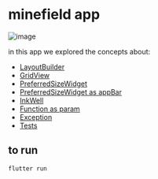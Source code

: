 # minefield app
![image](https://github.com/robsonoduarte/learn-flutter/assets/797845/e7cad160-2363-4abc-939b-aa7ee53d9c15)


in this app we explored the concepts about:

* [LayoutBuilder](https://github.com/robsonoduarte/learn-flutter/blob/ff00ada16a114e237b583ab90edb94818410bb41/flutter_course/minefield/lib/screens/mine_field_app.dart#L29-L30)
* [GridView](https://github.com/robsonoduarte/learn-flutter/blob/ff00ada16a114e237b583ab90edb94818410bb41/flutter_course/minefield/lib/components/board_widget.dart#L20-L21)
* [PreferredSizeWidget](https://github.com/robsonoduarte/learn-flutter/blob/ff00ada16a114e237b583ab90edb94818410bb41/flutter_course/minefield/lib/components/result_widget.dart#L3)
* [PreferredSizeWidget as appBar](https://github.com/robsonoduarte/learn-flutter/blob/ff00ada16a114e237b583ab90edb94818410bb41/flutter_course/minefield/lib/screens/mine_field_app.dart#L23)
* [InkWell](https://github.com/robsonoduarte/learn-flutter/blob/ff00ada16a114e237b583ab90edb94818410bb41/flutter_course/minefield/lib/components/field_widget.dart#L18)
* [Function as param](https://github.com/robsonoduarte/learn-flutter/blob/ff00ada16a114e237b583ab90edb94818410bb41/flutter_course/minefield/lib/components/field_widget.dart#L12-L13)
* [Exception](https://github.com/robsonoduarte/learn-flutter/blob/ff00ada16a114e237b583ab90edb94818410bb41/flutter_course/minefield/lib/models/explosion_exception.dart#L1)
* [Tests](https://github.com/robsonoduarte/learn-flutter/tree/master/flutter_course/minefield/test/model)

## to run
```shell
flutter run
```
